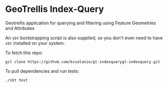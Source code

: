 GeoTrellis Index-Query
=======================

Geotrellis application for querying and filtering using Feature Geometries and Attributes

An `sbt` bootstrapping script is also supplied, so you don't even need to
have `sbt` installed on your system.

To fetch this repo:

```console
git clone https://github.com/kssalanio/gt-indexquerygt-indexquery.git
```

To pull dependencies and run tests:

```console
./sbt test
```
